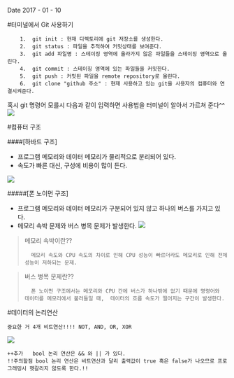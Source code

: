 Date 2017 - 01 - 10


#터미널에서 Git 사용하기

	
		1.  git init : 현재 디렉토리에 git 저장소를 생성한다.
		2. 	git status : 파일을 추적하여 커밋상태를 보여준다.
		3.	git add 파일명 : 스테이징 영역에 올라가지 않은 파일들을 스테이징 영역으로 올린다.
		4.	git commit : 스테이징 영역에 있는 파일들을 커밋한다.
		5.	git push : 커밋된 파일을 remote repository로 올린다.
		6.	git clone "github 주소" : 현재 사용하고 있는 git을 사용자의 컴퓨터와 연결시켜준다. 

혹시 git 명령어 모를시 다음과 같이 입력하면 사용법을 터미널이 알아서 가르쳐 준다^^
![](http://cfile2.uf.tistory.com/image/236E863D525B89472DA15D)


#컴퓨터 구조
	
####[하바드 구조]

- 프로그램 메모리와 데이터 메모리가 물리적으로 분리되어 있다.
- 속도가 빠른 대신, 구성에 비용이 많이 든다.

![](http://cfile7.uf.tistory.com/image/2616DC3E52C1B00515726A)


#####[폰 노이먼 구조]
  
- 	프로그램 메모리와 데이터 메모리가 구분되어 있지 않고 하나의 버스를 가지고 있다.
- 	메모리 속박 문제와 버스 병목 문제가 발생한다.
![](http://cfs10.tistory.com/image/26/tistory/2009/01/04/20/01/496096ef035d5)

    
> 메모리 속박이란??
> 
>       메모리 속도와 CPU 속도의 차이로 인해 CPU 성능이 빠르더라도 메모리로 인해 전체 성능이 저하되는 문제. 


> 버스 병목 문제란??
>  
>       폰 노이먼 구조에서는 메모리와 CPU 간에 버스가 하나밖에 없기 때문에 명령어와 데이터를 메모리에서 불러들일 때,  데이터의 흐름 속도가 떨어지는 구간이 발생한다.



		


#데이터의 논리연산	 

    중요한 거 4개 비트연산!!!! NOT, AND, OR, XOR

![](http://cfile8.uf.tistory.com/image/181969044BEC0538029E29)

    ++추가   bool 논리 연산은 && 와 || 가 있다. 
    !!주의할점 bool 논리 연산은 비트연산과 달리 출력값이 true 혹은 false가 나오므로 프로그래밍시 헷갈리지 않도록 한다.!!   









